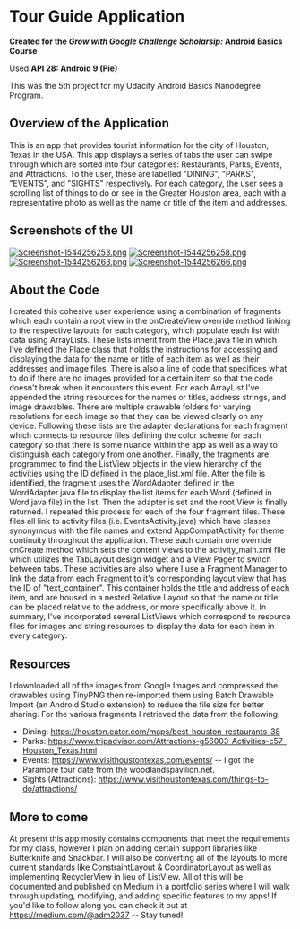# Tour Guide Application 

**Created for the *Grow with Google Challenge Scholarsip:* Android Basics Course**

Used **API 28: Android 9 (Pie)** 

This was the 5th project for my Udacity Android Basics Nanodegree Program. 

## Overview of the Application 
This is an app that provides tourist information for the city of Houston, Texas in the USA. This app displays
a series of tabs the user can swipe through which are sorted into four categories: Restaurants, Parks, 
Events, and Attractions. To the user, these are labelled "DINING", "PARKS", "EVENTS", and "SIGHTS" respectively.
For each category, the user sees a scrolling list of things to do or see in the Greater Houston area, each with 
a representative photo as well as the name or title of the item and addresses. 

## Screenshots of the UI 
[![Screenshot-1544256253.png](https://i.postimg.cc/fySYk0qK/Screenshot-1544256253.png)](https://postimg.cc/307kcWT4) [![Screenshot-1544256258.png](https://i.postimg.cc/G3TM4ByV/Screenshot-1544256258.png)](https://postimg.cc/s1yP8gK4)
[![Screenshot-1544256263.png](https://i.postimg.cc/DwxQjFG1/Screenshot-1544256263.png)](https://postimg.cc/XryyqRQv) [![Screenshot-1544256266.png](https://i.postimg.cc/bwwk2M5r/Screenshot-1544256266.png)](https://postimg.cc/mtKtvdBW)

## About the Code
I created this cohesive user experience using a combination of fragments which each contain a root view in the
onCreateView override method linking to the respective layouts for each category, which populate each list with data
using ArrayLists. These lists inherit from the Place.java file in which I've defined the Place class that holds the 
instructions for accessing and displaying the data for the name or title of each item as well as their addresses and 
image files. There is also a line of code that specifices what to do if there are no images provided for a certain item
so that the code doesn't break when it encounters this event. For each ArrayList I've appended the string resources for 
the names or titles, address strings, and image drawables. There are multiple drawable folders for varying resolutions
for each image so that they can be viewed clearly on any device. Following these lists are the adapter declarations
for each fragment which connects to resource files defining the color scheme for each category so that there is 
some nuance within the app as well as a way to distinguish each category from one another. Finally, the fragments
are programmed to find the ListView objects in the view hierarchy of the activities using the ID defined in the 
place_list.xml file. After the file is identified, the fragment uses the WordAdapter defined in the WordAdapter.java 
file to display the list items for each Word (defined in Word.java file) in the list. Then the adapter is set and the 
root View is finally returned. I repeated this process for each of the four fragment files. These files all link to
activity files (i.e. EventsActivity.java) which have classes synonymous with the file names and extend AppCompatActivity 
for theme continuity throughout the application. These each contain one override onCreate method which sets the content
views to the activity_main.xml file which utilizes the TabLayout design widget and a View Pager to switch between tabs.
These activities are also where I use a Fragment Manager to link the data from each Fragment to it's corresponding layout 
view that has the ID of "text_container". This container holds the title and address of each item, and are housed in a nested
Relative Layout so that the name or title can be placed relative to the address, or more specifically above it. In summary, 
I've incorporated several ListViews which correspond to resource files for images and string resources to display the data 
for each item in every category. 

## Resources
I downloaded all of the images from Google Images and compressed the drawables using TinyPNG then re-imported them using Batch 
Drawable Import (an Android Studio extension) to reduce the file size for better sharing. For the various fragments I retrieved 
the data from the following: 

* Dining: https://houston.eater.com/maps/best-houston-restaurants-38
* Parks: https://www.tripadvisor.com/Attractions-g56003-Activities-c57-Houston_Texas.html
* Events: https://www.visithoustontexas.com/events/ -- I got the Paramore tour date from the woodlandspavilion.net.
* Sights (Attractions): https://www.visithoustontexas.com/things-to-do/attractions/

## More to come
At present this app mostly contains components that meet the requirements for my class, however I plan on adding certain support 
libraries like Butterknife and Snackbar. I will also be converting all of the layouts to more current standards like ConstraintLayout 
& CoordinatorLayout as well as implementing RecyclerView in lieu of ListView. All of this will be documented and published on Medium 
in a portfolio series where I will walk through updating, modifying, and adding specific features to my apps! If you'd like to follow 
along you can check it out at https://medium.com/@adm2037 -- Stay tuned!
